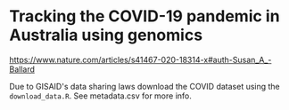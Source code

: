 # Tracking the COVID-19 pandemic in Australia using genomics

https://www.nature.com/articles/s41467-020-18314-x#auth-Susan_A_-Ballard

Due to GISAID's data sharing laws download the COVID dataset using the `download_data.R`. See metadata.csv for more info.

